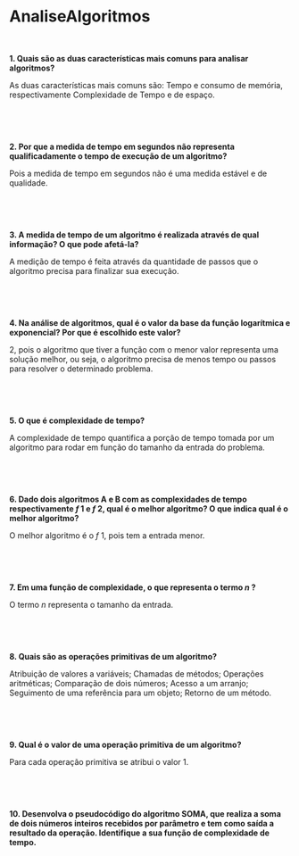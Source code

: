 # AnaliseAlgoritmos
&nbsp;
&nbsp;

**1. Quais são as duas características mais comuns para analisar algoritmos?**

As duas características mais comuns são: Tempo e consumo de memória, respectivamente Complexidade de Tempo e de espaço.

&nbsp;

&nbsp;

**2. Por que a medida de tempo em segundos não representa qualificadamente o tempo de execução de um algoritmo?**

Pois a medida de tempo em segundos não é uma medida estável e de qualidade.

&nbsp;

&nbsp;

**3. A medida de tempo de um algoritmo é realizada através de qual informação? O que pode afetá-la?**

A medição de tempo é feita através da quantidade de passos que o algoritmo precisa para finalizar sua execução.

&nbsp;

&nbsp;

**4. Na análise de algoritmos, qual é o valor da base da função logarítmica e exponencial? Por que é escolhido este valor?**

2, pois o algoritmo que tiver a função com o menor valor representa uma solução melhor, ou seja, o algoritmo precisa de menos tempo ou passos para resolver o determinado problema.

&nbsp;

&nbsp;

**5. O que é complexidade de tempo?**

A complexidade de tempo quantifica a porção de tempo tomada por um algoritmo para rodar em função do tamanho da entrada do problema.

&nbsp;

&nbsp;

**6. Dado dois algoritmos A e B com as complexidades de tempo respectivamente _f_ 1 e _f_ 2, qual é o melhor algoritmo? O que indica qual é o melhor algoritmo?**

O melhor algoritmo é o _f_ 1, pois tem a entrada menor. 

&nbsp;

&nbsp;

**7. Em uma função de complexidade, o que representa o termo _n_ ?**

O termo _n_ representa o tamanho da entrada. 

&nbsp;

&nbsp;

**8. Quais são as operações primitivas de um algoritmo?**

Atribuição de valores a variáveis; Chamadas de métodos; Operações aritméticas; Comparação de dois números; Acesso a um arranjo; Seguimento de uma referência para um objeto; Retorno de um método.

&nbsp;

&nbsp;

**9. Qual é o valor de uma operação primitiva de um algoritmo?**

Para cada operação primitiva se atribui o valor 1. 

&nbsp;

&nbsp;

**10. Desenvolva o pseudocódigo do algoritmo SOMA, que realiza a soma de dois números inteiros recebidos por parâmetro e tem como saída a resultado da operação. Identifique a sua função de complexidade de tempo.**





















